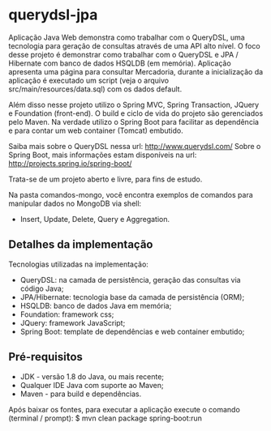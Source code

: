 querydsl-jpa
===============
Aplicação Java Web demonstra como trabalhar com o QueryDSL, uma tecnologia para geração de consultas através de uma API alto nível. O foco desse projeto é demonstrar como trabalhar com o QueryDSL e JPA / Hibernate com banco de dados HSQLDB (em memória). Aplicação apresenta uma página para consultar Mercadoria, durante a inicialização da aplicação é executado um script (veja o arquivo src/main/resources/data.sql) com os dados default.

Além disso nesse projeto utilizo o Spring MVC, Spring Transaction, JQuery e Foundation (front-end). O build e ciclo de vida do projeto são gerenciados pelo Maven. Na verdade utilizo o Spring Boot para facilitar as dependência e para contar um web container (Tomcat) embutido.

Saiba mais sobre o QueryDSL nessa url: http://www.querydsl.com/
Sobre o Spring Boot, mais informações estam disponíveis na url: http://projects.spring.io/spring-boot/

Trata-se de um projeto aberto e livre, para fins de estudo.

Na pasta comandos-mongo, você encontra exemplos de comandos para manipular dados no MongoDB via shell:
* Insert, Update, Delete, Query e Aggregation.

Detalhes da implementação
-------
Tecnologias utilizadas na implementação:

* QueryDSL: na camada de persistência, geração das consultas via código Java;
* JPA/Hibernate: tecnologia base da camada de persistência (ORM);
* HSQLDB: banco de dados Java em memória;
* Foundation: framework css;
* JQuery: framework JavaScript;
* Spring Boot: template de dependências e web container embutido;

Pré-requisitos
-------
* JDK - versão 1.8 do Java, ou mais recente;
* Qualquer IDE Java com suporte ao Maven;
* Maven - para build e dependências.

Após baixar os fontes, para executar a aplicação execute o comando (terminal / prompt):
$ mvn clean package spring-boot:run


